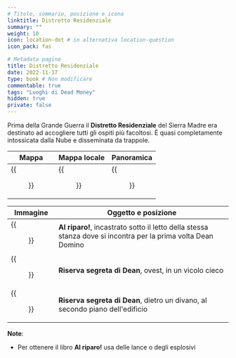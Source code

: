 ```yaml
---
# Titolo, sommario, posizione e icona
linktitle: Distretto Residenziale
summary: ""
weight: 10
icon: location-dot # in alternativa location-question
icon_pack: fas

# Metadata pagina
title: Distretto Residenziale
date: 2022-11-17
type: book # Non modificare
commentable: true
tags: "Luoghi di Dead Money"
hidden: true
private: false
---
```


<div class="fnv">

Prima della Grande Guerra il **Distretto Residenziale** del Sierra Madre era destinato ad accogliere tutti gli ospiti più facoltosi. È quasi completamente intossicata dalla Nube e disseminata da trappole.

| Mappa | Mappa locale | Panoramica |
| ----- | ------------ | ---------- |
| {{<figure src="fnv/DM_Residential_District_map.webp">}}      |  {{<figure src="fnv/Residential_District_map.webp">}}            |   {{<figure src="fnv/DM_Residential_District_panorama.webp">}}         |

| Immagine | Oggetto e posizione |
| -------- | ------------------- |
|  {{<figure src="fnv/DM_Duck_and_Cover_Residential_District.webp">}}        | **Al riparo!**, incastrato sotto il letto della stessa stanza dove si incontra per la prima volta Dean Domino                      |
|  {{<figure src="fnv/RD_Dean's_Secret_Stash_Center.webp">}}        |  **Riserva segreta di Dean**, ovest, in un vicolo cieco                   |
|  {{<figure src="fnv/RD_Dean's_Secret_Stash_East.webp">}}        |  **Riserva segreta di Dean**, dietro un divano, al secondo piano dell'edificio                    | 

**Note**:
- Per ottenere il libro **Al riparo!** usa delle lance o degli esplosivi

</div>

